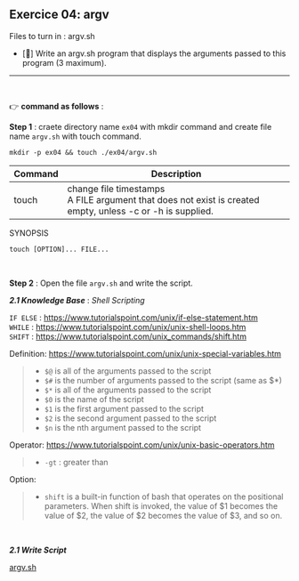 ## Exercice 04: argv

Files to turn in : argv.sh

- [:pushpin:] Write an argv.sh program that displays the arguments passed to this program (3 maximum).

---

<br>

:point_right:  **command as follows** :

**Step 1** : craete directory name `ex04` with mkdir command and create file name `argv.sh` with touch command.

```Shell
mkdir -p ex04 && touch ./ex04/argv.sh 
```

|Command  |Description |
|--- |--- |
|touch|change file timestamps <br> A  FILE  argument  that  does not exist is created empty, unless -c or -h is supplied. |

SYNOPSIS

```Shell
touch [OPTION]... FILE...
```
<br>

**Step 2** : Open the file `argv.sh` and write the script.

***2.1 Knowledge Base*** : _Shell Scripting_ <br>

`IF ELSE`   : https://www.tutorialspoint.com/unix/if-else-statement.htm <br> 
`WHILE`     : https://www.tutorialspoint.com/unix/unix-shell-loops.htm <br>
`SHIFT`     : https://www.tutorialspoint.com/unix_commands/shift.htm

Definition: https://www.tutorialspoint.com/unix/unix-special-variables.htm
> - `$@` is all of the arguments passed to the script
> - `$#` is the number of arguments passed to the script (same as $*)
> - `$*` is all of the arguments passed to the script
> - `$0` is the name of the script
> - `$1` is the first argument passed to the script
> - `$2` is the second argument passed to the script
> - `$n` is the nth argument passed to the script

 Operator: https://www.tutorialspoint.com/unix/unix-basic-operators.htm
> - `-gt` : greater than

 Option: 
> - `shift` is a built-in function of bash that operates on the positional parameters.
 When shift is invoked, the value of $1 becomes the value of $2, the value of $2 becomes the value of $3, and so on.

<br>

***2.1 Write Script*** 

[argv.sh](cell04/ex04/argv.sh)
